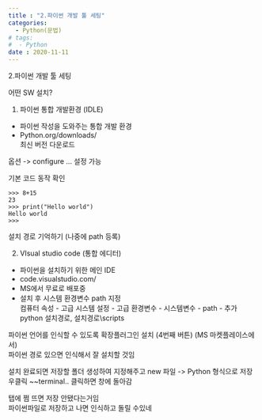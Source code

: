 ```yaml
---
title : "2.파이썬 개발 툴 세팅"
categories:
  - Python(문법)
# tags:
#  - Python
date : 2020-11-11
---
```


2.파이썬 개발 툴 세팅   

어떤 SW 설치?  
1) 파이썬 통합 개발환경 (IDLE)   
 - 파이썬 작성을 도와주는 통합 개발 환경   
 - Python.org/downloads/  
  최신 버전 다운로드  

옵션 -> configure ... 설정 가능   

기본 코드 동작 확인  
```
>>> 8+15
23
>>> print("Hello world")
Hello world
>>>
```

설치 경로 기억하기 (나중에 path 등록)   

2) VIsual studio code (통합 에디터)   
 - 파이썬을 설치하기 위한 메인 IDE   
 - code.visualstudio.com/  
 - MS에서 무료로 배포중   
 - 설치 후 시스템 환경변수 path 지정   
 컴퓨터 속성 - 고급 시스템 설정 - 고급 환경변수 - 시스템변수 - path - 추가   
python 설치경로, 설치경로\scripts  
  
파이썬 언어를 인식할 수 있도록 확장플러그인 설치 (4번째 버튼) (MS 마켓플레이스에서)   
파이썬 경로 있으면 인식해서 잘 설치할 것임   
  
설치 완료되면 저장할 폴더 생성하여 지정해주고 new 파일 -> Python 형식으로 저장   
우클릭 ~~terminal.. 클릭하면 창에 돌아감   
  
탭에 쩜 뜨면 저장 안됐다는거임  
파이썬파일로 저장하고 나면 인식하고 돌릴 수있네  
  
